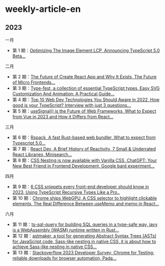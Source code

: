 # weekly-article-en

## 2023

一月

- 第 1 期：[Optimizing The Image Element LCP, Announcing TypeScript 5.0 Beta...](https://github.com/WJCHumble/weekly-article-en/issues/1)


二月

- 第 2 期：[The Future of Create React App and Why It Exists, The Future of Micro Frontends...](https://github.com/WJCHumble/weekly-article-en/issues/2)
- 第 3 期：[Type-fest, a collection of essential TypeScript types, Easy SVG Customization And Animation: A Practical Guide...](https://github.com/WJCHumble/weekly-article-en/issues/3)
- 第 4 期：[Top 10 Web Dev Technologies You Should Aware in 2022, How good is your TypeScript? Interview with just 3 questions... ](https://github.com/WJCHumble/weekly-article-en/issues/4)
- 第 5 期：[useSignal() is the Future of Web Frameworks, What to Expect from Vue in 2023 and How it Differs from React...](https://github.com/WJCHumble/weekly-article-en/issues/5)


三月

- 第 6 期：[Rspack, A fast Rust-based web bundler, What to expect from Typescript 5.0...](https://github.com/WJCHumble/weekly-article-en/issues/6)
- 第 7 期：[React Dev, A Brief History of Reactivity, 7 Small & Underrated React Libraries, Minisearch...](https://github.com/WJCHumble/weekly-article-en/issues/7)
- 第 8 期：[CSS Nesting is now available with Vanilla CSS, ChatGPT: Your New Best Friend in Frontend Development, Google bard experiment...](https://github.com/WJCHumble/weekly-article-en/issues/8)

四月

- 第 9 期：[6 CSS snippets every front-end developer should know in 2023, Using TypeScript Recursive Types Like a Pro..](https://github.com/WJCHumble/weekly-article-en/issues/9)
- 第 10 期：[Chrome ships WebGPU, A CSS selector to highlight clickable elements, The Real Difference Between useMemo and memo in React...](https://github.com/WJCHumble/weekly-article-en/issues/10)

六月

- 第 11 期：[ts-sql-query for building SQL queries in a type-safe way, javy is a WebAssembly (WASM) runtime written in Rust...](https://github.com/WJCHumble/weekly-article-en/issues/11)
- 第 12 期：[astmaker, a tool for generating Abstract Syntax Trees (ASTs) for JavaScript code, Sass-like nesting in native CSS, it is about how to achieve Sass-like nesting in native CSS...](https://github.com/WJCHumble/weekly-article-en/issues/12)
- 第 13 期：[Stackoverflow 2023 Developer Survey, Chrome for Testing: reliable downloads for browser automation, Pada... ](https://github.com/WJCHumble/weekly-article-en/issues/13)

